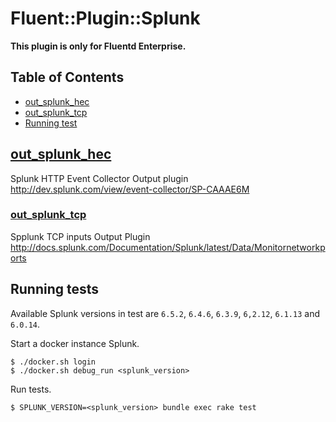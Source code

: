 # Fluent::Plugin::Splunk

**This plugin is only for Fluentd Enterprise.**

## Table of Contents

* [out_splunk_hec](#out_splunk_hec)
* [out_splunk_tcp](#out_splunk_tcp)
* [Running test](#running-tests)

## [out_splunk_hec](/README.hec.md)

Splunk HTTP Event Collector Output plugin
http://dev.splunk.com/view/event-collector/SP-CAAAE6M

### [out_splunk_tcp](/README.tcp.md)

Spplunk TCP inputs Output Plugin
http://docs.splunk.com/Documentation/Splunk/latest/Data/Monitornetworkports

## Running tests

Available Splunk versions in test are `6.5.2`, `6.4.6`, `6.3.9`, `6,2.12`, `6.1.13` and `6.0.14`.

Start a docker instance Splunk.

```
$ ./docker.sh login
$ ./docker.sh debug_run <splunk_version>
```

Run tests.

```
$ SPLUNK_VERSION=<splunk_version> bundle exec rake test
```

